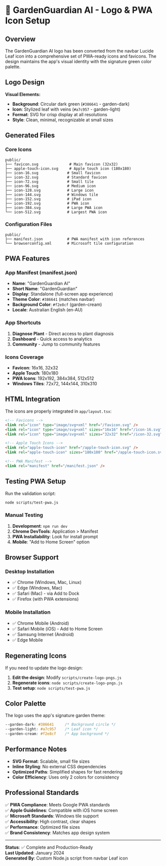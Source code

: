 # 🎨 GardenGuardian AI - Logo & PWA Icon Setup

## Overview

The GardenGuardian AI logo has been converted from the navbar Lucide Leaf icon into a comprehensive set of PWA-ready icons and favicons. The design maintains the app's visual identity with the signature green color palette.

## Logo Design

**Visual Elements:**

- **Background**: Circular dark green (`#386641` - garden-dark)
- **Icon**: Stylized leaf with veins (`#a7c957` - garden-light)
- **Format**: SVG for crisp display at all resolutions
- **Style**: Clean, minimal, recognizable at small sizes

## Generated Files

### Core Icons

```
public/
├── favicon.svg              # Main favicon (32x32)
├── apple-touch-icon.svg     # Apple touch icon (180x180)
├── icon-16.svg             # Small favicon
├── icon-32.svg             # Standard favicon
├── icon-72.svg             # Small tile
├── icon-96.svg             # Medium icon
├── icon-128.svg            # Large icon
├── icon-144.svg            # Windows tile
├── icon-152.svg            # iPad icon
├── icon-192.svg            # PWA icon
├── icon-384.svg            # Large PWA icon
└── icon-512.svg            # Largest PWA icon
```

### Configuration Files

```
public/
├── manifest.json           # PWA manifest with icon references
└── browserconfig.xml       # Microsoft tile configuration
```

## PWA Features

### App Manifest (manifest.json)

- **Name**: "GardenGuardian AI"
- **Short Name**: "GardenGuardian"
- **Display**: Standalone (full-screen app experience)
- **Theme Color**: `#386641` (matches navbar)
- **Background Color**: `#f2e8cf` (garden-cream)
- **Locale**: Australian English (en-AU)

### App Shortcuts

1. **Diagnose Plant** - Direct access to plant diagnosis
2. **Dashboard** - Quick access to analytics
3. **Community** - Jump to community features

### Icons Coverage

- **Favicon**: 16x16, 32x32
- **Apple Touch**: 180x180
- **PWA Icons**: 192x192, 384x384, 512x512
- **Windows Tiles**: 72x72, 144x144, 310x310

## HTML Integration

The icons are properly integrated in `app/layout.tsx`:

```html
<!-- Favicons -->
<link rel="icon" type="image/svg+xml" href="/favicon.svg" />
<link rel="icon" type="image/svg+xml" sizes="16x16" href="/icon-16.svg" />
<link rel="icon" type="image/svg+xml" sizes="32x32" href="/icon-32.svg" />

<!-- Apple Touch Icons -->
<link rel="apple-touch-icon" href="/apple-touch-icon.svg" />
<link rel="apple-touch-icon" sizes="180x180" href="/apple-touch-icon.svg" />

<!-- PWA Manifest -->
<link rel="manifest" href="/manifest.json" />
```

## Testing PWA Setup

Run the validation script:

```bash
node scripts/test-pwa.js
```

### Manual Testing

1. **Development**: `npm run dev`
2. **Chrome DevTools**: Application > Manifest
3. **PWA Installability**: Look for install prompt
4. **Mobile**: "Add to Home Screen" option

## Browser Support

### Desktop Installation

- ✅ Chrome (Windows, Mac, Linux)
- ✅ Edge (Windows, Mac)
- ✅ Safari (Mac) - via Add to Dock
- ✅ Firefox (with PWA extensions)

### Mobile Installation

- ✅ Chrome Mobile (Android)
- ✅ Safari Mobile (iOS) - Add to Home Screen
- ✅ Samsung Internet (Android)
- ✅ Edge Mobile

## Regenerating Icons

If you need to update the logo design:

1. **Edit the design**: Modify `scripts/create-logo-pngs.js`
2. **Regenerate icons**: `node scripts/create-logo-pngs.js`
3. **Test setup**: `node scripts/test-pwa.js`

## Color Palette

The logo uses the app's signature garden theme:

```css
--garden-dark: #386641     /* Background circle */
--garden-light: #a7c957    /* Leaf icon */
--garden-cream: #f2e8cf    /* App background */
```

## Performance Notes

- **SVG Format**: Scalable, small file sizes
- **Inline Styling**: No external CSS dependencies
- **Optimized Paths**: Simplified shapes for fast rendering
- **Color Efficiency**: Uses only 2 colors for consistency

## Professional Standards

✅ **PWA Compliance**: Meets Google PWA standards  
✅ **Apple Guidelines**: Compatible with iOS home screen  
✅ **Microsoft Standards**: Windows tile support  
✅ **Accessibility**: High contrast, clear shapes  
✅ **Performance**: Optimized file sizes  
✅ **Brand Consistency**: Matches app design system  

---

**Status**: ✅ Complete and Production-Ready  
**Last Updated**: January 2024  
**Generated By**: Custom Node.js script from navbar Leaf icon
